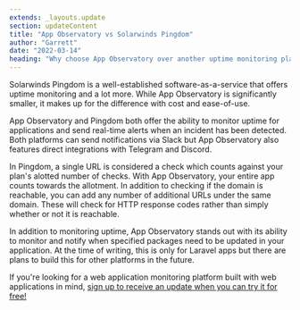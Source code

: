 ```yaml
---
extends: _layouts.update
section: updateContent
title: "App Observatory vs Solarwinds Pingdom"
author: "Garrett"
date: "2022-03-14"
heading: "Why choose App Observatory over another uptime monitoring platform like Solarwinds Pingdom?"
---
```


Solarwinds Pingdom is a well-established software-as-a-service that offers uptime monitoring and a lot more. 
While App Observatory is significantly smaller, it makes up for the difference with cost and ease-of-use. 

App Observatory and Pingdom both offer the ability to monitor uptime for applications and send real-time alerts
when an incident has been detected. Both platforms can send notifications via Slack but App Observatory also features 
direct integrations with Telegram and Discord. 

In Pingdom, a single URL is considered a check which counts against your plan's alotted number of checks. With App Observatory, 
your entire app counts towards the allotment. In addition to checking if the domain is reachable, you can add any number of 
additional URLs under the same domain. These will check for HTTP response codes rather than simply whether or not it is reachable.

In addition to monitoring uptime, App Observatory stands out with its ability to monitor and notify when specified packages need to be updated
in your application. At the time of writing, this is only for Laravel apps but there are plans to build this for other platforms in the future.

If you're looking for a web application monitoring platform built with web applications in mind, [sign up to receive an update when you can try it for free!](/#subscribe-updates)
